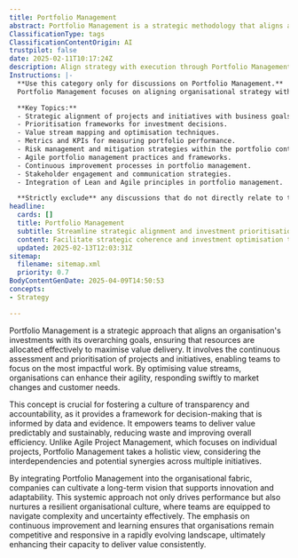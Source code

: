 ```yaml
---
title: Portfolio Management
abstract: Portfolio Management is a strategic methodology that aligns an organisation's investments with its overarching objectives, ensuring effective resource allocation to maximise value delivery. Originating from the need to continuously assess and prioritise projects and initiatives, this approach enables teams to concentrate on the most impactful work. Its importance lies in fostering a culture of transparency and accountability, as it provides a data-driven framework for decision-making that empowers teams to deliver value predictably and sustainably, while also reducing waste and enhancing overall efficiency. Unlike Agile Project Management, which focuses on individual projects, Portfolio Management adopts a holistic perspective, considering the interdependencies and potential synergies among multiple initiatives. By embedding Portfolio Management within the organisational structure, companies can develop a long-term vision that promotes innovation and adaptability. This systemic approach not only drives performance but also cultivates a resilient organisational culture, equipping teams to effectively navigate complexity and uncertainty. The emphasis on continuous improvement and learning ensures that organisations remain competitive and responsive in a rapidly changing environment, ultimately enhancing their ability to deliver consistent value.
ClassificationType: tags
ClassificationContentOrigin: AI
trustpilot: false
date: 2025-02-11T10:17:24Z
description: Align strategy with execution through Portfolio Management. Prioritise investments, optimise value streams, and drive organisational agility.
Instructions: |-
  **Use this category only for discussions on Portfolio Management.**  
  Portfolio Management focuses on aligning organisational strategy with execution to ensure that investments are prioritised effectively, value streams are optimised, and overall organisational agility is enhanced. This category encompasses the methodologies and practices that facilitate the management of a portfolio of projects and initiatives in a way that maximises value and supports strategic objectives.

  **Key Topics:**
  - Strategic alignment of projects and initiatives with business goals.
  - Prioritisation frameworks for investment decisions.
  - Value stream mapping and optimisation techniques.
  - Metrics and KPIs for measuring portfolio performance.
  - Risk management and mitigation strategies within the portfolio context.
  - Agile portfolio management practices and frameworks.
  - Continuous improvement processes in portfolio management.
  - Stakeholder engagement and communication strategies.
  - Integration of Lean and Agile principles in portfolio management.

  **Strictly exclude** any discussions that do not directly relate to the management of a portfolio of projects, such as operational management, team-level Agile practices, or unrelated business strategies that do not focus on the alignment of strategy with execution.
headline:
  cards: []
  title: Portfolio Management
  subtitle: Streamline strategic alignment and investment prioritisation to enhance value delivery and foster organisational responsiveness.
  content: Facilitate strategic coherence and investment optimisation to maximise value delivery and enhance organisational adaptability. Posts should explore prioritisation frameworks, value stream mapping, performance metrics, and the interplay between strategy and execution, drawing insights from complexity theory and evidence-based management principles.
  updated: 2025-02-13T12:03:31Z
sitemap:
  filename: sitemap.xml
  priority: 0.7
BodyContentGenDate: 2025-04-09T14:50:53
concepts:
- Strategy

---
```

Portfolio Management is a strategic approach that aligns an organisation's investments with its overarching goals, ensuring that resources are allocated effectively to maximise value delivery. It involves the continuous assessment and prioritisation of projects and initiatives, enabling teams to focus on the most impactful work. By optimising value streams, organisations can enhance their agility, responding swiftly to market changes and customer needs.

This concept is crucial for fostering a culture of transparency and accountability, as it provides a framework for decision-making that is informed by data and evidence. It empowers teams to deliver value predictably and sustainably, reducing waste and improving overall efficiency. Unlike Agile Project Management, which focuses on individual projects, Portfolio Management takes a holistic view, considering the interdependencies and potential synergies across multiple initiatives.

By integrating Portfolio Management into the organisational fabric, companies can cultivate a long-term vision that supports innovation and adaptability. This systemic approach not only drives performance but also nurtures a resilient organisational culture, where teams are equipped to navigate complexity and uncertainty effectively. The emphasis on continuous improvement and learning ensures that organisations remain competitive and responsive in a rapidly evolving landscape, ultimately enhancing their capacity to deliver value consistently.
